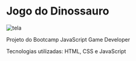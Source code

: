 # Jogo do Dinossauro

![tela](https://user-images.githubusercontent.com/65916297/125136969-27ce6300-e0e2-11eb-9762-65f13cdff09a.png)

Projeto do Bootcamp JavaScript Game Developer

Tecnologias utilizadas: HTML, CSS e JavaScript

